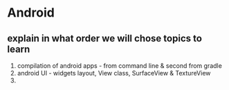 # Android

## explain in what order we will chose topics to learn

1. compilation of android apps - from command line & second from gradle  
2. android UI - widgets layout, View class, SurfaceView & TextureView  
3. 